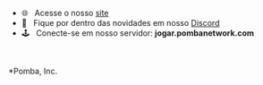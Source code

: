 <div align="center">
</div>

- 🌐 &nbsp; Acesse o nosso [site](https://pombanetwork.com)<br/>
- 📢 &nbsp; Fique por dentro das novidades em nosso [Discord](https://discord.pombanetwork.com)<br/>
- 🕹 &nbsp; Conecte-se em nosso servidor: **jogar.pombanetwork.com**
<br/>

*Pomba, Inc.
